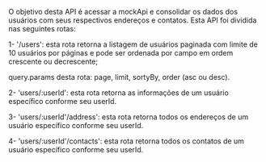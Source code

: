 O objetivo desta API é acessar a mockApi e consolidar os dados dos usuários com seus respectivos endereços e contatos. Esta API foi dividida nas seguintes rotas:

1- '/users': esta rota retorna a listagem de usuários paginada com limite de 10 usuários por páginas e pode ser ordenada por campo em ordem crescente ou decrescente;

query.params desta rota: page, limit, sortyBy, order (asc ou desc).

2- 'users/:userId': esta rota retorna as informações de um usuário específico conforme seu userId.

3- 'users/:userId'/address': esta rota retorna todos os endereços de um usuário específico conforme seu userId.

4- 'users/:userId'/contacts': esta rota retorna todos os contatos de um usuário específico conforme seu userId.
